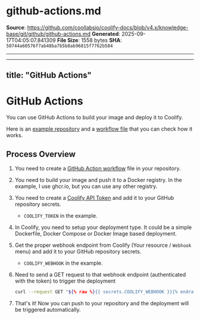 # github-actions.md

**Source**: https://github.com/coollabsio/coolify-docs/blob/v4.x/knowledge-base/git/github/github-actions.md
**Generated**: 2025-09-17T04:05:07.841309
**File Size**: 1558 bytes
**SHA**: `50744a60576f7ab48ba7b5b8ab96815f7762b584`

---

---
title: "GitHub Actions"
---

# GitHub Actions
You can use GitHub Actions to build your image and deploy it to Coolify.

Here is an [example repository](https://github.com/andrasbacsai/github-actions-with-coolify) and a [workflow file](https://github.com/andrasbacsai/github-actions-with-coolify/blob/main/.github/workflows/build.yaml) that you can check how it works.

## Process Overview

1. You need to create a [GitHub Action workflow](https://github.com/andrasbacsai/github-actions-with-coolify/blob/main/.github/workflows/build.yaml) file in your repository.

2. You need to build your image and push it to a Docker registry. In the example, I use ghcr.io, but you can use any other registry.

3. You need to create a [Coolify API Token](/api-reference/authorization) and add it to your GitHub repository secrets.
   - `COOLIFY_TOKEN` in the example.

4. In Coolify, you need to setup your deployment type. It could be a simple Dockerfile, Docker Compose or Docker Image based deployment.

5. Get the proper webhook endpoint from Coolify (Your resource / `Webhook` menu) and add it to your GitHub repository secrets.
   - `COOLIFY_WEBHOOK` in the example.

6. Need to send a GET request to that webhook endpoint (authenticated with the token) to trigger the deployment
   ```bash
   curl --request GET "${% raw %}{{ secrets.COOLIFY_WEBHOOK }}{% endraw %}" --header "Authorization: Bearer ${% raw %}{{ secrets.COOLIFY_TOKEN }}{% endraw %}"
   ```

7. That's it! Now you can push to your repository and the deployment will be triggered automatically.

